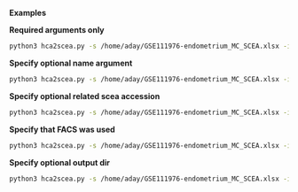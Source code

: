 **Examples**

**Required arguments only**
```bash
python3 hca2scea.py -s /home/aday/GSE111976-endometrium_MC_SCEA.xlsx -id 379ed69e-be05-48bc-af5e-a7fc589709bf -study SRP135922 -ac 50 -c AD -tt 10Xv3_3 -et differential -f menstrual cycle day -pd 2021-06-29 -hd 2021-02-12
```

**Specify optional name argument**
```bash
python3 hca2scea.py -s /home/aday/GSE111976-endometrium_MC_SCEA.xlsx -id 379ed69e-be05-48bc-af5e-a7fc589709bf -study SRP135922 -name cs_name -ac 50 -c AD -tt 10Xv3_3 -et differential -f menstrual cycle day -pd 2021-06-29 -hd 2021-02-12
```

**Specify optional related scea accession**
```bash
python3 hca2scea.py -s /home/aday/GSE111976-endometrium_MC_SCEA.xlsx -id 379ed69e-be05-48bc-af5e-a7fc589709bf -study SRP135922 -ac 50 -c AD -tt 10Xv3_3 -et differential -f menstrual cycle day -pd 2021-06-29 -hd 2021-02-12 -r 51
```

**Specify that FACS was used**
```bash
python3 hca2scea.py -s /home/aday/GSE111976-endometrium_MC_SCEA.xlsx -id 379ed69e-be05-48bc-af5e-a7fc589709bf -study SRP135922 -ac 50 -c AD -tt 10Xv3_3 -et differential -f menstrual cycle day -pd 2021-06-29 -hd 2021-02-12 --facs
```

**Specify optional output dir**
```bash
python3 hca2scea.py -s /home/aday/GSE111976-endometrium_MC_SCEA.xlsx -id 379ed69e-be05-48bc-af5e-a7fc589709bf -study SRP135922 -ac 50 -c AD -tt 10Xv3_3 -et differential -f menstrual cycle day -pd 2021-06-29 -hd 2021-02-12 -o my_output_dir
```
